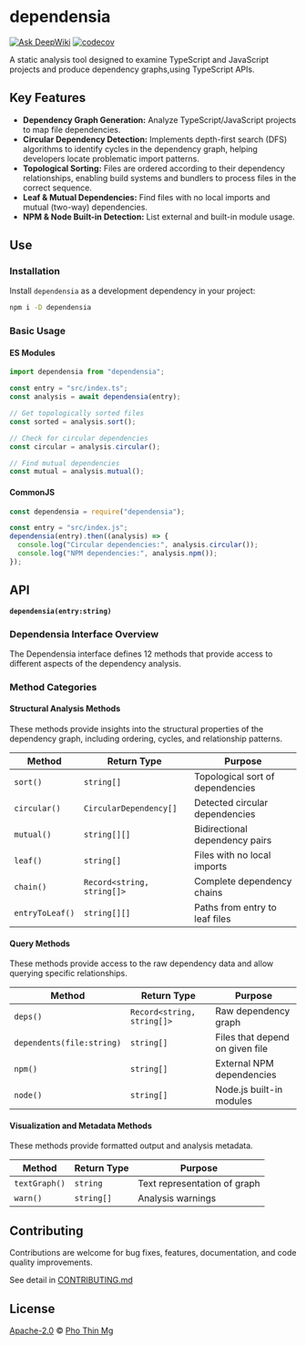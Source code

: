 # dependensia

[![Ask DeepWiki][deep-wiki-svg]][deep-wiki-project] [![codecov][codecov-svg]][codecov-project]

A static analysis tool designed to examine TypeScript and JavaScript projects and produce dependency graphs,using TypeScript APIs.

## Key Features

- **Dependency Graph Generation:** Analyze TypeScript/JavaScript projects to map file dependencies.
- **Circular Dependency Detection:** Implements depth-first search (DFS) algorithms to identify cycles in the dependency graph, helping developers locate problematic import patterns.
- **Topological Sorting:** Files are ordered according to their dependency relationships, enabling build systems and bundlers to process files in the correct sequence.
- **Leaf & Mutual Dependencies:** Find files with no local imports and mutual (two-way) dependencies.
- **NPM & Node Built-in Detection:** List external and built-in module usage.

## Use

### Installation

Install `dependensia` as a development dependency in your project:

```bash
npm i -D dependensia
```

### Basic Usage

#### ES Modules

```ts
import dependensia from "dependensia";

const entry = "src/index.ts";
const analysis = await dependensia(entry);

// Get topologically sorted files
const sorted = analysis.sort();

// Check for circular dependencies
const circular = analysis.circular();

// Find mutual dependencies
const mutual = analysis.mutual();
```

#### CommonJS

```js
const dependensia = require("dependensia");

const entry = "src/index.js";
dependensia(entry).then((analysis) => {
  console.log("Circular dependencies:", analysis.circular());
  console.log("NPM dependencies:", analysis.npm());
});
```

## API

**`dependensia(entry:string)`**

### Dependensia Interface Overview

The Dependensia interface defines 12 methods that provide access to different aspects of the dependency analysis.

### Method Categories

#### Structural Analysis Methods

These methods provide insights into the structural properties of the dependency graph, including ordering, cycles, and relationship patterns.

| Method          | Return Type                | Purpose                          |
| --------------- | -------------------------- | -------------------------------- |
| `sort()`        | `string[]`                 | Topological sort of dependencies |
| `circular()`    | `CircularDependency[]`     | Detected circular dependencies   |
| `mutual()`      | `string[][]`               | Bidirectional dependency pairs   |
| `leaf()`        | `string[]`                 | Files with no local imports      |
| `chain()`       | `Record<string, string[]>` | Complete dependency chains       |
| `entryToLeaf()` | `string[][]`               | Paths from entry to leaf files   |

#### Query Methods

These methods provide access to the raw dependency data and allow querying specific relationships.

| Method                    | Return Type                | Purpose                         |
| ------------------------- | -------------------------- | ------------------------------- |
| `deps()`                  | `Record<string, string[]>` | Raw dependency graph            |
| `dependents(file:string)` | `string[]`                 | Files that depend on given file |
| `npm()`                   | `string[]`                 | External NPM dependencies       |
| `node()`                  | `string[]`                 | Node.js built-in modules        |

#### Visualization and Metadata Methods

These methods provide formatted output and analysis metadata.

| Method        | Return Type | Purpose                      |
| ------------- | ----------- | ---------------------------- |
| `textGraph()` | `string`    | Text representation of graph |
| `warn()`      | `string[]`  | Analysis warnings            |

## Contributing

Contributions are welcome for bug fixes, features, documentation, and code quality improvements.

See detail in [CONTRIBUTING.md][file-contribute]

## License

[Apache-2.0][file-license] © [Pho Thin Mg][ptm]

<!-- markdownlint-disable MD053 -->

[file-license]: LICENSE
[file-contribute]: CONTRIBUTING.md
[ptm]: https://github.com/phothinmg
[deep-wiki]: https://deepwiki.com/
[deep-wiki-project]: https://deepwiki.com/phothinmg/dependensia
[deep-wiki-svg]: https://deepwiki.com/badge.svg
[getting-started]: https://deepwiki.com/phothinmg/dependensia/2-getting-started
[api-reference]: https://deepwiki.com/phothinmg/dependensia/3-api-reference
[architecture]: https://deepwiki.com/phothinmg/dependensia/4-architecture
[development]: https://deepwiki.com/phothinmg/dependensia/5-development
[contributing-guidelines]: https://deepwiki.com/phothinmg/dependensia/5.1-contributing-guidelines
[codecov-svg]: https://codecov.io/gh/phothinmg/dependensia/graph/badge.svg?token=15NLXHS3J9
[codecov-project]: https://codecov.io/gh/phothinmg/dependensia
